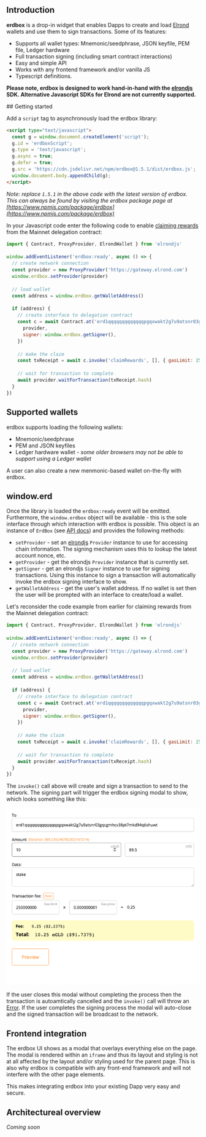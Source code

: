 ## Introduction

**erdbox** is a drop-in widget that enables Dapps to create and load [Elrond](https://elrond.com) wallets and use them to sign transactions. Some of its features:

* Supports all wallet types: Mnemonic/seedphrase, JSON keyfile, PEM file, Ledger hardware
* Full transaction signing (including smart contract interactions)
* Easy and simple API
* Works with any frontend framework and/or vanilla JS
* Typescript definitions.

**Please note, erdbox is designed to work hand-in-hand with the [elrondjs](https://elrondjs.erd.dev) SDK. Alternative Javascript SDKs for Elrond are not currently supported.**

## Getting started

Add a `script` tag to asynchronously load the erdbox library:

```html
<script type="text/javascript">
  const g = window.document.createElement('script');
  g.id = 'erdboxScript';
  g.type = 'text/javascript';
  g.async = true;
  g.defer = true;
  g.src = 'https://cdn.jsdelivr.net/npm/erdbox@1.5.1/dist/erdbox.js';
  window.document.body.appendChild(g);
</script>
```

_Note: replace `1.5.1` in the above code with the latest version of erdbox. This can always be found by visiting the erdbox package page at [https://www.npmjs.com/package/erdbox](https://www.npmjs.com/package/erdbox)_

In your Javascript code enter the following code to enable [claiming rewards](https://elrond.com/blog/egold-delegation-waiting-list-guide/) from the Mainnet delegation contract:

```js
import { Contract, ProxyProvider, ElrondWallet } from 'elrondjs'

window.addEventListener('erdbox:ready', async () => {
  // create network connection
  const provider = new ProxyProvider('https://gateway.elrond.com')
  window.erdbox.setProvider(provider)

  // load wallet
  const address = window.erdbox.getWalletAddress()

  if (address) {
    // create interface to delegation contract
    const c = await Contract.at('erd1qqqqqqqqqqqqqpgqxwakt2g7u9atsnr03gqcgmhcv38pt7mkd94q6shuwt', {
      provider,
      signer: window.erdbox.getSigner(),
    })

    // make the claim
    const txReceipt = await c.invoke('claimRewards', [], { gasLimit: 250000000 })

    // wait for transaction to complete
    await provider.waitForTransaction(txReceipt.hash)
  }
})
```

## Supported wallets

erdbox supports loading the following wallets:

* Mnemonic/seedphrase
* PEM and JSON keyfiles
* Ledger hardware wallet - _some older browsers may not be able to support using a Ledger wallet_

A user can also create a new menmonic-based wallet on-the-fly with erdbox. 

## window.erd

Once the library is loaded the `erdbox:ready` event will be emitted. Furthermore, the `window.erdbox` object will be available - this is the sole interface through which interaction with erdbox is possible. This object is an instance of `ErdBox` (see [API docs](/docs/api)) and provides the following methods:

* `setProvider` - set an [elrondjs](https://elrondjs.erd.dev) `Provider` instance to use for accessing chain information. The signing mechanism uses this to lookup the latest account nonce, etc.
* `getProvider` - get the elrondjs `Provider` instance that is currently set.
* `getSigner` - get an elrondjs `Signer` instance to use for signing transactions. Using this instance to sign a transaction will automatically invoke the erdbox signing interface to show.
* `getWalletAddress` - get the user's wallet address. If no wallet is set then the user will be prompted with an interface to create/load a wallet.

Let's reconsider the code example from earlier for claiming rewards from the Mainnet delegation contract:

```js
import { Contract, ProxyProvider, ElrondWallet } from 'elrondjs'

window.addEventListener('erdbox:ready', async () => {
  // create network connection
  const provider = new ProxyProvider('https://gateway.elrond.com')
  window.erdbox.setProvider(provider)

  // load wallet
  const address = window.erdbox.getWalletAddress()

  if (address) {
    // create interface to delegation contract
    const c = await Contract.at('erd1qqqqqqqqqqqqqpgqxwakt2g7u9atsnr03gqcgmhcv38pt7mkd94q6shuwt', {
      provider,
      signer: window.erdbox.getSigner(),
    })

    // make the claim
    const txReceipt = await c.invoke('claimRewards', [], { gasLimit: 250000000 })

    // wait for transaction to complete
    await provider.waitForTransaction(txReceipt.hash)
  }
})
```

The `invoke()` call above will create and sign a transaction to send to the network. The signing part will trigger the erdbox signing 
modal to show, which looks something like this:

![Signing](https://raw.githubusercontent.com/erdDEVcode/erdbox/master/docs/signTransaction.png "Signing a transaction")

If the user closes this modal without completing the process then the transaction is autoamtically cancelled and the `invoke()` call will 
throw an [Error](https://developer.mozilla.org/en-US/docs/Web/JavaScript/Reference/Global_Objects/Error). If the user completes the signing process the modal will auto-close and the signed transaction will be broadcast to the 
network.

## Frontend integration

The erdbox UI shows as a modal that overlays everything else on the page. The modal is rendered within an `iframe` and thus its layout and styling is not at all affected by the layout and/or styling used for the parent page. This is also why erdbox is compatible with any front-end framework and will not interfere with the other page elements.

This makes integrating erdbox into your existing Dapp very easy and secure.

## Architectureal overview

_Coming soon_
